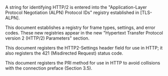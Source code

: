 A string for identifying HTTP/2 is entered into the "Application-Layer Protocol Negotiation (ALPN) Protocol IDs" registry established in [TLS-ALPN].

This document establishes a registry for frame types, settings, and error codes. These new registries appear in the new "Hypertext Transfer Protocol version 2 (HTTP/2) Parameters" section.

This document registers the HTTP2-Settings header field for use in HTTP; it also registers the 421 (Misdirected Request) status code.

This document registers the PRI method for use in HTTP to avoid collisions with the connection preface (Section 3.5).

